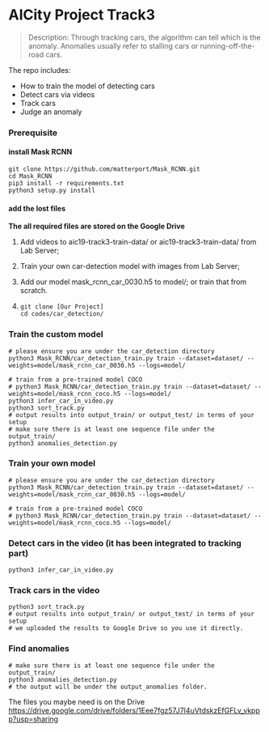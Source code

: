 # AICity Project Track3

> Description: Through tracking cars, the algorithm can tell which is the anomaly. Anomalies usually refer to stalling cars or running-off-the-road cars. 

The repo includes:
* How to train the model of detecting cars
* Detect cars via videos
* Track cars
* Judge an anomaly

### Prerequisite 


#### install Mask RCNN

```shell
git clone https://github.com/matterport/Mask_RCNN.git
cd Mask_RCNN
pip3 install -r requirements.txt
python3 setup.py install
```

#### add the lost files

__The all required files are stored on the Google Drive__

1. Add videos to aic19-track3-train-data/ or aic19-track3-train-data/ from Lab Server;

2. Train your own car-detection model with images from Lab Server;

3. Add our model mask_rcnn_car_0030.h5 to model/; or train that from scratch.

4. ```
   git clone [Our Project]
   cd codes/car_detection/
   ```

### Train the custom model

```
# please ensure you are under the car_detection directory
python3 Mask_RCNN/car_detection_train.py train --dataset=dataset/ --weights=model/mask_rcnn_car_0030.h5 --logs=model/

# train from a pre-trained model COCO
# python3 Mask_RCNN/car_detection_train.py train --dataset=dataset/ --weights=model/mask_rcnn_coco.h5 --logs=model/
python3 infer_car_in_video.py
python3 sort_track.py
# output results into output_train/ or output_test/ in terms of your setup
# make sure there is at least one sequence file under the output_train/
python3 anomalies_detection.py
```


### Train your own model

```shell
# please ensure you are under the car_detection directory
python3 Mask_RCNN/car_detection_train.py train --dataset=dataset/ --weights=model/mask_rcnn_car_0030.h5 --logs=model/

# train from a pre-trained model COCO
# python3 Mask_RCNN/car_detection_train.py train --dataset=dataset/ --weights=model/mask_rcnn_coco.h5 --logs=model/
```

### Detect cars in the video (it has been integrated to tracking part)

```shell
python3 infer_car_in_video.py
```

### Track cars in the video

```shell
python3 sort_track.py
# output results into output_train/ or output_test/ in terms of your setup
# we uploaded the results to Google Drive so you use it directly.
```

### Find anomalies

```shell
# make sure there is at least one sequence file under the output_train/
python3 anomalies_detection.py
# the output will be under the output_anomalies folder.
```

The files you maybe need is on the Drive https://drive.google.com/drive/folders/1Eee7fgz57J7I4uVtdskzEfGFLv_vkppp?usp=sharing


